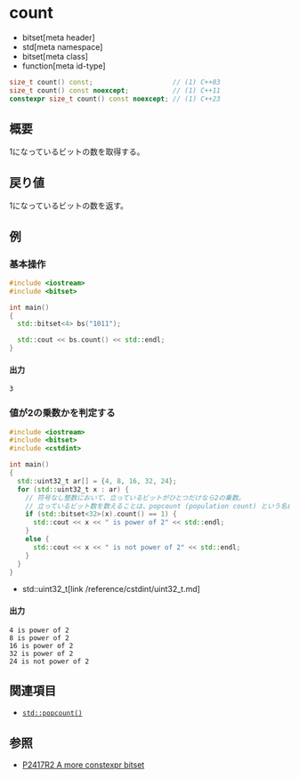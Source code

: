 # count
* bitset[meta header]
* std[meta namespace]
* bitset[meta class]
* function[meta id-type]

```cpp
size_t count() const;                    // (1) C++03
size_t count() const noexcept;           // (1) C++11
constexpr size_t count() const noexcept; // (1) C++23
```

## 概要
1になっているビットの数を取得する。


## 戻り値
1になっているビットの数を返す。


## 例
### 基本操作
```cpp example
#include <iostream>
#include <bitset>

int main()
{
  std::bitset<4> bs("1011");

  std::cout << bs.count() << std::endl;
}
```

#### 出力
```
3
```

### 値が2の乗数かを判定する
```cpp example
#include <iostream>
#include <bitset>
#include <cstdint>

int main()
{
  std::uint32_t ar[] = {4, 8, 16, 32, 24};
  for (std::uint32_t x : ar) {
    // 符号なし整数において、立っているビットがひとつだけなら2の乗数。
    // 立っているビット数を数えることは、popcount (population count) という名前で知られている
    if (std::bitset<32>(x).count() == 1) {
      std::cout << x << " is power of 2" << std::endl;
    }
    else {
      std::cout << x << " is not power of 2" << std::endl;
    }
  }
}
```
* std::uint32_t[link /reference/cstdint/uint32_t.md]

#### 出力
```
4 is power of 2
8 is power of 2
16 is power of 2
32 is power of 2
24 is not power of 2
```


## 関連項目
- [`std::popcount()`](/reference/bit/popcount.md)


## 参照
- [P2417R2 A more constexpr bitset](https://www.open-std.org/jtc1/sc22/wg21/docs/papers/2022/p2417r2.pdf)

